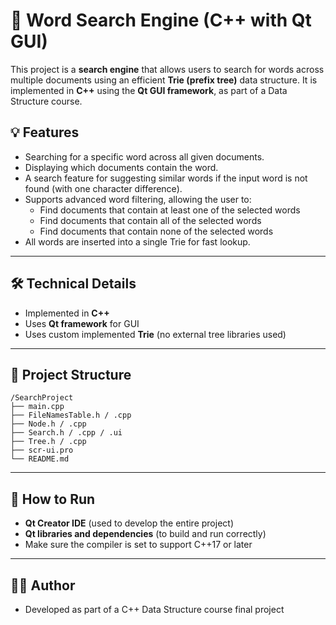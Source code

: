 # 🔎 Word Search Engine (C++ with Qt GUI)

This project is a **search engine** that allows users to search for words across multiple documents using an efficient **Trie (prefix tree)** data structure. It is implemented in **C++** using the **Qt GUI framework**, as part of a Data Structure course.

## 💡 Features

- Searching for a specific word across all given documents.
- Displaying which documents contain the word.
- A search feature for suggesting similar words if the input word is not found (with one character difference).
- Supports advanced word filtering, allowing the user to:
  - Find documents that contain at least one of the selected words
  - Find documents that contain all of the selected words
  - Find documents that contain none of the selected words
- All words are inserted into a single Trie for fast lookup.

---

## 🛠 Technical Details

- Implemented in **C++**
- Uses **Qt framework** for GUI
- Uses custom implemented **Trie** (no external tree libraries used)

---

## 📁 Project Structure

```
/SearchProject
├── main.cpp
├── FileNamesTable.h / .cpp
├── Node.h / .cpp
├── Search.h / .cpp / .ui
├── Tree.h / .cpp
├── scr-ui.pro
└── README.md
```

---

## 🚀 How to Run

- **Qt Creator IDE** (used to develop the entire project)
- **Qt libraries and dependencies** (to build and run correctly)
- Make sure the compiler is set to support C++17 or later

---

## 👨‍💻 Author

- Developed as part of a C++ Data Structure course final project

